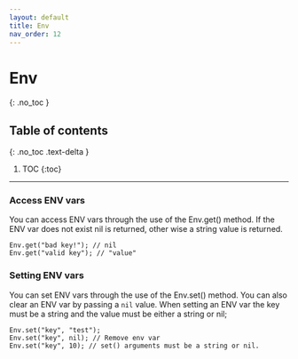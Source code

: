 ```yaml
---
layout: default
title: Env
nav_order: 12
---
```


# Env
{: .no_toc }

## Table of contents
{: .no_toc .text-delta }

1. TOC
{:toc}

---

### Access ENV vars

You can access ENV vars through the use of the Env.get() method. If the ENV var does not exist nil is returned, other wise
a string value is returned.

```
Env.get("bad key!"); // nil
Env.get("valid key"); // "value"
```

### Setting ENV vars

You can set ENV vars through the use of the Env.set() method. You can also clear an ENV var by passing a `nil` value.
When setting an ENV var the key must be a string and the value must be either a string or nil;

```
Env.set("key", "test");
Env.set("key", nil); // Remove env var
Env.set("key", 10); // set() arguments must be a string or nil.
```